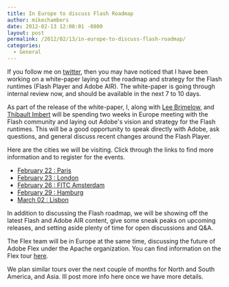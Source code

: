 ```yaml
---
title: In Europe to discuss Flash Roadmap
author: mikechambers
date: 2012-02-13 12:08:01 -0800
layout: post
permalink: /2012/02/13/in-europe-to-discuss-flash-roadmap/
categories:
  - General
---
```



If you follow me on [twitter][1], then you may have noticed that I have been working on a white-paper laying out the roadmap and strategy for the Flash runtimes (Flash Player and Adobe AIR). The white-paper is going through internal review now, and should be available in the next 7 to 10 days. 

As part of the release of the white-paper, I, along with [Lee Brimelow][2], and [Thibault Imbert][3] will be spending two weeks in Europe meeting with the Flash community and laying out Adobe's vision and strategy for the Flash runtimes. This will be a good opportunity to speak directly with Adobe, ask questions, and general discuss recent changes around the Flash Player.

Here are the cities we will be visiting. Click through the links to find more information and to register for the events.

* [February 22 : Paris][4]
* [February 23 : London][5]
* [February 26 : FITC Amsterdam][6]
* [February 29 : Hamburg][7]
* [March 02 : Lisbon][8]

In addition to discussing the Flash roadmap, we will be showing off the latest Flash and Adobe AIR content, give some sneak peaks on upcoming releases, and setting aside plenty of time for open discussions and Q&A.

The Flex team will be in Europe at the same time, discussing the future of Adobe Flex under the Apache organization. You can find information on the Flex tour [here][9].

We plan similar tours over the next couple of months for North and South America, and Asia. Ill post more info here once we have more details.

 [1]: http://www.twitter.com/mesh/
 [2]: http://www.leebrimelow.com/?p=3261
 [3]: http://www.bytearray.org/
 [4]: http://flashupdateparis.eventbrite.com/
 [5]: http://www.lfpug.com/23rd-february-2012-23022012/
 [6]: http://www.fitc.ca/events/presentations/presentation.cfm?event=125&presentation_id=1783
 [7]: http://www.flexughh.de/2012/01/18/future-of-flex-flash/
 [8]: http://augportugal.eventbrite.com/
 [9]: http://blogs.adobe.com/flex/2012/02/flex-user-group-2012-tour-european-dates.html